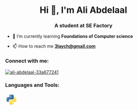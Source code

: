 <h1 align="center">Hi 👋, I'm Ali Abdelaal</h1>
<h3 align="center">A student at SE Factory</h3>

- 🌱 I’m currently learning **Foundations of Computer science**

- 📫 How to reach me **3laych@gmail.com**

<h3 align="left">Connect with me:</h3>
<p align="left">
<a href="https://linkedin.com/in/ali-abdelaal-33a677241" target="blank"><img align="center" src="https://raw.githubusercontent.com/rahuldkjain/github-profile-readme-generator/master/src/images/icons/Social/linked-in-alt.svg" alt="ali-abdelaal-33a677241" height="30" width="40" /></a>
</p>

<h3 align="left">Languages and Tools:</h3>
<p align="left"> <a href="https://www.python.org" target="_blank" rel="noreferrer"> <img src="https://raw.githubusercontent.com/devicons/devicon/master/icons/python/python-original.svg" alt="python" width="40" height="40"/> </a> </p>


